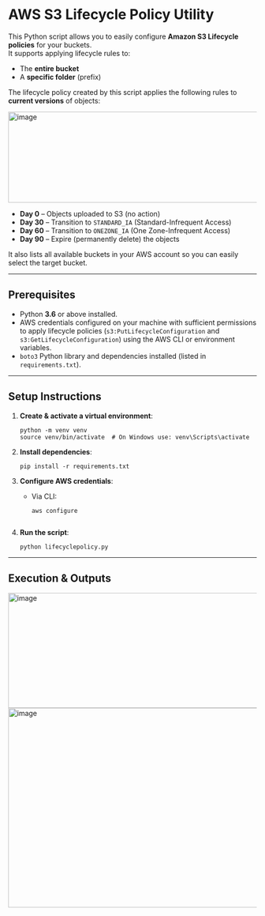 # AWS S3 Lifecycle Policy Utility

This Python script allows you to easily configure **Amazon S3 Lifecycle policies** for your buckets.  
It supports applying lifecycle rules to:

- The **entire bucket**
- A **specific folder** (prefix)

The lifecycle policy created by this script applies the following rules to **current versions** of objects:

<img width="533" height="184" alt="image" src="https://github.com/user-attachments/assets/19d12671-90dc-441a-8807-00e6b7ce5ef6" />


- **Day 0** – Objects uploaded to S3 (no action)
- **Day 30** – Transition to `STANDARD_IA` (Standard-Infrequent Access)
- **Day 60** – Transition to `ONEZONE_IA` (One Zone-Infrequent Access)
- **Day 90** – Expire (permanently delete) the objects

It also lists all available buckets in your AWS account so you can easily select the target bucket.

---

## Prerequisites

- Python **3.6** or above installed.
- AWS credentials configured on your machine with sufficient permissions to apply lifecycle policies (`s3:PutLifecycleConfiguration` and `s3:GetLifecycleConfiguration`) using the AWS CLI or environment variables.
- `boto3` Python library and dependencies installed (listed in `requirements.txt`).

---

## Setup Instructions

1. **Create & activate a virtual environment**:
    ```
    python -m venv venv
    source venv/bin/activate  # On Windows use: venv\Scripts\activate
    ```

2. **Install dependencies**:
    ```
    pip install -r requirements.txt
    ```

3. **Configure AWS credentials**:
    - Via CLI:
      ```
      aws configure
     

4. **Run the script**:
    ```
    python lifecyclepolicy.py
    ```

---

## Execution & Outputs

<img width="699" height="233" alt="image" src="https://github.com/user-attachments/assets/c87dfe9a-8e8a-470a-b4d4-fac184759851" />
<img width="745" height="404" alt="image" src="https://github.com/user-attachments/assets/7be56453-8222-474e-839d-9c0359053405" />




